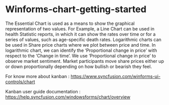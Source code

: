 # Winforms-chart-getting-started

The Essential Chart is used as a means to show the graphical representation of two values. For Example, a Line Chart can be used in health Statistic reports, in which it can show the rates over time or for a series of values, such as age-specific death rates. Logarithmic charts can be used in Share price charts where we plot between price and time. In logarithmic chart, we can identify the ‘Proportional change in price’ with respect to the ‘Change in time’. We use ‘Proportional change in price’ to observe market sentiment. Market participants move share prices either up or down proportionally depending on how bullish or bearish they feel.

For know more about kanban : https://www.syncfusion.com/winforms-ui-controls/chart

Kanban user guide documentation : https://help.syncfusion.com/windowsforms/chart/overview